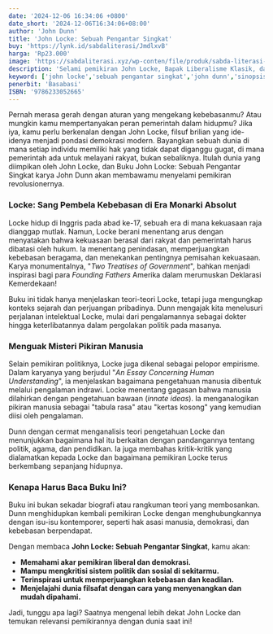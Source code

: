 ```yaml
---
date: '2024-12-06 16:34:06 +0800'
date_short: '2024-12-06T16:34:06+08:00'
author: 'John Dunn'
title: 'John Locke: Sebuah Pengantar Singkat'
buy: 'https://lynk.id/sabdaliterasi/JmdlxvB'
harga: 'Rp23.000'
image: 'https://sabdaliterasi.xyz/wp-conten/file/produk/sabda-literasi-john-locke-sebuah-pengantar-singkat.jpg'
description: 'Selami pemikiran John Locke, Bapak Liberalisme Klasik, dalam buku John Locke: Sebuah Pengantar Singkat. Buku ini mengupas tuntas ide-ide revolusioner Locke tentang kebebasan, hak individu, dan pemerintahan terbatas. Dapatkan bukunya sekarang dan temukan relevansi pemikirannya dengan dunia modern!'
keyword: ['john locke','sebuah pengantar singkat','john dunn','sinopsis','filsafat','liberalisme','basabasi']
penerbit: 'Basabasi'
ISBN: '9786233052665'
---
```

<p>Pernah merasa gerah dengan aturan yang mengekang kebebasanmu? Atau mungkin kamu mempertanyakan peran pemerintah dalam hidupmu? Jika iya, kamu perlu berkenalan dengan John Locke, filsuf brilian yang ide-idenya menjadi pondasi demokrasi modern. Bayangkan sebuah dunia di mana setiap individu memiliki hak yang tidak dapat diganggu gugat, di mana pemerintah ada untuk melayani rakyat, bukan sebaliknya. Itulah dunia yang diimpikan oleh John Locke, dan Buku John Locke: Sebuah Pengantar Singkat karya John Dunn akan membawamu menyelami pemikiran revolusionernya.</p><h3>Locke: Sang Pembela Kebebasan di Era Monarki Absolut</h3><p>Locke hidup di Inggris pada abad ke-17, sebuah era di mana kekuasaan raja dianggap mutlak. Namun, Locke berani menentang arus dengan menyatakan bahwa kekuasaan berasal dari rakyat dan pemerintah harus dibatasi oleh hukum. Ia menentang penindasan, memperjuangkan kebebasan beragama, dan menekankan pentingnya pemisahan kekuasaan. Karya monumentalnya, "<em>Two Treatises of Government</em>", bahkan menjadi inspirasi bagi para <em>Founding Fathers</em> Amerika dalam merumuskan Deklarasi Kemerdekaan!</p><p>Buku ini tidak hanya menjelaskan teori-teori Locke, tetapi juga mengungkap konteks sejarah dan perjuangan pribadinya. Dunn mengajak kita menelusuri perjalanan intelektual Locke, mulai dari pengalamannya sebagai dokter hingga keterlibatannya dalam pergolakan politik pada masanya.</p><h3>Menguak Misteri Pikiran Manusia</h3><p>Selain pemikiran politiknya, Locke juga dikenal sebagai pelopor empirisme. Dalam karyanya yang berjudul "<em>An Essay Concerning Human Understanding</em>", ia menjelaskan bagaimana pengetahuan manusia dibentuk melalui pengalaman indrawi. Locke menentang gagasan bahwa manusia dilahirkan dengan pengetahuan bawaan (<em>innate ideas</em>). Ia menganalogikan pikiran manusia sebagai "tabula rasa" atau "kertas kosong" yang kemudian diisi oleh pengalaman.</p><p>Dunn dengan cermat menganalisis teori pengetahuan Locke dan menunjukkan bagaimana hal itu berkaitan dengan pandangannya tentang politik, agama, dan pendidikan. Ia juga membahas kritik-kritik yang dialamatkan kepada Locke dan bagaimana pemikiran Locke terus berkembang sepanjang hidupnya.</p><h3>Kenapa Harus Baca Buku Ini?</h3><p>Buku ini bukan sekadar biografi atau rangkuman teori yang membosankan. Dunn menghidupkan kembali pemikiran Locke dengan menghubungkannya dengan isu-isu kontemporer, seperti hak asasi manusia, demokrasi, dan kebebasan berpendapat.</p><p>Dengan membaca <strong>John Locke: Sebuah Pengantar Singkat</strong>, kamu akan:</p><ul><li><strong>Memahami akar pemikiran liberal dan demokrasi.</strong></li><li><strong>Mampu mengkritisi sistem politik dan sosial di sekitarmu.</strong></li><li><strong>Terinspirasi untuk memperjuangkan kebebasan dan keadilan.</strong></li><li><strong>Menjelajahi dunia filsafat dengan cara yang menyenangkan dan mudah dipahami.</strong></li></ul><p>Jadi, tunggu apa lagi? Saatnya mengenal lebih dekat John Locke dan temukan relevansi pemikirannya dengan dunia saat ini!</p>
